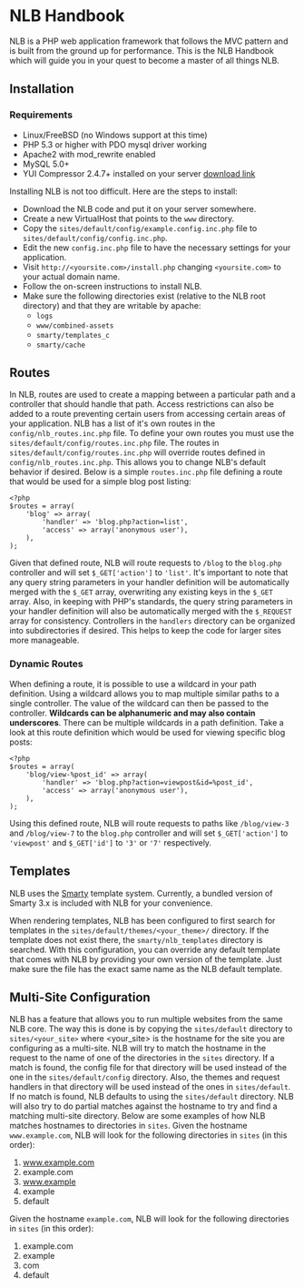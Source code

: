 NLB Handbook
============

NLB is a PHP web application framework that follows the MVC pattern and is built from the ground up for performance. This is the NLB Handbook which will guide you in your quest to become a master of all things NLB.

Installation
------------

### Requirements

-   Linux/FreeBSD (no Windows support at this time)
-   PHP 5.3 or higher with PDO mysql driver working
-   Apache2 with mod\_rewrite enabled
-   MySQL 5.0+
-   YUI Compressor 2.4.7+ installed on your server [download link](http://yuilibrary.com/download/yuicompressor/)

Installing NLB is not too difficult. Here are the steps to install:

-   Download the NLB code and put it on your server somewhere.
-   Create a new VirtualHost that points to the `www` directory.
-   Copy the `sites/default/config/example.config.inc.php` file to `sites/default/config/config.inc.php`.
-   Edit the new `config.inc.php` file to have the necessary settings for your application.
-   Visit `http://<yoursite.com>/install.php` changing `<yoursite.com>` to your actual domain name.
-   Follow the on-screen instructions to install NLB.
-   Make sure the following directories exist (relative to the NLB root directory) and that they are writable by apache:
    -   `logs`
    -   `www/combined-assets`
    -   `smarty/templates_c`
    -   `smarty/cache`

Routes
------

In NLB, routes are used to create a mapping between a particular path
and a controller that should handle that path. Access restrictions can
also be added to a route preventing certain users from accessing certain
areas of your application. NLB has a list of it's own routes in the
`config/nlb_routes.inc.php` file. To define your own routes you must use
the `sites/default/config/routes.inc.php` file. The routes in
`sites/default/config/routes.inc.php` will override routes defined in
`config/nlb_routes.inc.php`. This allows you to change NLB's default
behavior if desired. Below is a simple `routes.inc.php` file defining a
route that would be used for a simple blog post listing:

    <?php
    $routes = array(
        'blog' => array(
            'handler' => 'blog.php?action=list',
            'access' => array('anonymous user'),
        ),
    );

Given that defined route, NLB will route requests to `/blog` to the
`blog.php` controller and will set `$_GET['action']` to `'list'`. It's
important to note that any query string parameters in your handler
definition will be automatically merged with the `$_GET` array,
overwriting any existing keys in the `$_GET` array. Also, in keeping
with PHP's standards, the query string parameters in your handler
definition will also be automatically merged with the `$_REQUEST` array
for consistency. Controllers in the `handlers` directory can be
organized into subdirectories if desired. This helps to keep the code
for larger sites more manageable.

### Dynamic Routes

When defining a route, it is possible to use a wildcard in your path
definition. Using a wildcard allows you to map multiple similar paths to
a single controller. The value of the wildcard can then be passed to the
controller. **Wildcards can be alphanumeric and may also contain
underscores**. There can be multiple wildcards in a path definition.
Take a look at this route definition which would be used for viewing
specific blog posts:

    <?php
    $routes = array(
        'blog/view-%post_id' => array(
            'handler' => 'blog.php?action=viewpost&id=%post_id',
            'access' => array('anonymous user'),
        ),
    );

Using this defined route, NLB will route requests to paths like
`/blog/view-3` and `/blog/view-7` to the `blog.php` controller and will
set `$_GET['action']` to `'viewpost'` and `$_GET['id']` to `'3'` or
`'7'` respectively.

Templates
---------

NLB uses the [Smarty](http://www.smarty.net/) template system. Currently, a bundled version of Smarty 3.x
is included with NLB for your convenience.

When rendering templates, NLB has been configured to first search for
templates in the `sites/default/themes/<your_theme>/` directory. If the
template does not exist there, the `smarty/nlb_templates` directory is
searched. With this configuration, you can override any default template
that comes with NLB by providing your own version of the template. Just
make sure the file has the exact same name as the NLB default template.

Multi-Site Configuration
------------------------

NLB has a feature that allows you to run multiple websites from the same
NLB core. The way this is done is by copying the `sites/default`
directory to `sites/<your_site>` where <your\_site\> is the hostname for
the site you are configuring as a multi-site. NLB will try to match the
hostname in the request to the name of one of the directories in the
`sites` directory. If a match is found, the config file for that
directory will be used instead of the one in the `sites/default/config`
directory. Also, the themes and request handlers in that directory will
be used instead of the ones in `sites/default`. If no match is found,
NLB defaults to using the `sites/default` directory. NLB will also try
to do partial matches against the hostname to try and find a matching
multi-site directory. Below are some examples of how NLB matches
hostnames to directories in `sites`. Given the hostname
`www.example.com`, NLB will look for the following directories in
`sites` (in this order):

1.   www.example.com
1.   example.com
1.   www.example
1.   example
1.   default

Given the hostname `example.com`, NLB will look for the following
directories in `sites` (in this order):

1.   example.com
1.   example
1.   com
1.   default